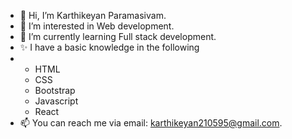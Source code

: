 - 👋 Hi, I’m Karthikeyan Paramasivam.
- 👀 I’m interested in Web development.
- 🌱 I’m currently learning Full stack development.
- ✨ I have a basic knowledge in the following
-   * HTML
    * CSS
    * Bootstrap
    * Javascript
    * React
- 📫 You can reach me via email: karthikeyan210595@gmail.com.

<!---
Karthik-paramasivam/Karthik-paramasivam is a ✨ special ✨ repository because its `README.md` (this file) appears on your GitHub profile.
You can click the Preview link to take a look at your changes.
--->
